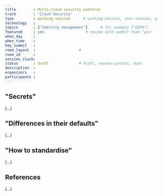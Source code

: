 ```yaml
---
title        : Multi-cloud security patterns 
track        : "Cloud Security"
type         : working-session      # working-session, user-session, product-session
technology   :
topics       : ["Identity management"]      # for example ["GDPR"]
featured     : yes                   # review with summit team "yes"
when_day     :
when_time    :
hey_summit   :
room_layout  :                    #
room_id      :
session_slack: 
status       : draft              # draft, review-content, done
description  :
organizers   :
participants :
---
```



## "Secrets"

(...)

## "Differences in their defaults"

(...)

## "How to standardise"

(...)

## References

(...)


